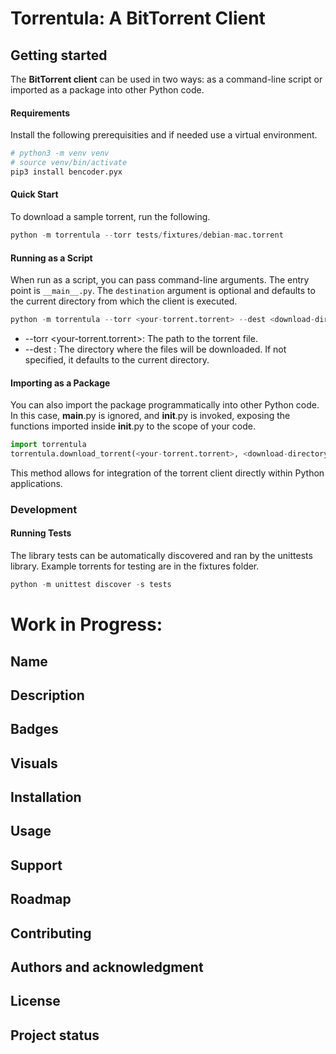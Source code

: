 # Torrentula: A BitTorrent Client

## Getting started

The **BitTorrent client** can be used in two ways: as a command-line script or imported as a package into other Python code.

#### Requirements
Install the following prerequisities and if needed use a virtual environment.
```bash
# python3 -m venv venv
# source venv/bin/activate
pip3 install bencoder.pyx
```

#### Quick Start
To download a sample torrent, run the following.
```python
python -m torrentula --torr tests/fixtures/debian-mac.torrent
```

#### Running as a Script
When run as a script, you can pass command-line arguments. The entry point is `__main__.py`. The `destination` argument is optional and defaults to the current directory from which the client is executed.

```python
python -m torrentula --torr <your-torrent.torrent> --dest <download-directory>
```

- --torr <your-torrent.torrent>: The path to the torrent file.
- --dest <download-directory>: The directory where the files will be downloaded. If not specified, it defaults to the current directory.

#### Importing as a Package

You can also import the package programmatically into other Python code. In this case, __main__.py is ignored, and __init__.py is invoked, exposing the functions imported inside __init__.py to the scope of your code.

```python
import torrentula
torrentula.download_torrent(<your-torrent.torrent>, <download-directory>)
```
This method allows for integration of the torrent client directly within Python applications.

### Development

#### Running Tests
The library tests can be automatically discovered and ran by the unittests library. Example torrents for testing are in the fixtures folder.
```python
python -m unittest discover -s tests
```


# Work in Progress:


## Name

## Description

## Badges

## Visuals

## Installation

## Usage

## Support

## Roadmap

## Contributing

## Authors and acknowledgment

## License

## Project status
